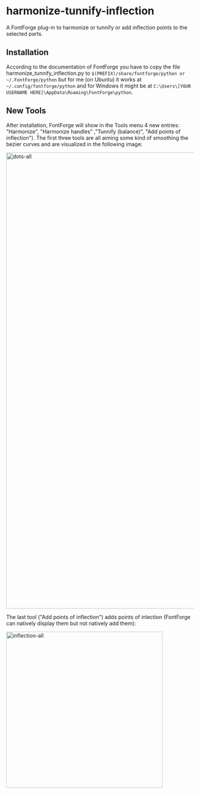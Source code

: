 # harmonize-tunnify-inflection
A FontForge plug-in to harmonize or tunnify or add inflection points to the selected parts.

## Installation
According to the documentation of FontForge you have to copy the file harmonize_tunnify_inflection.py to 
`$(PREFIX)/share/fontforge/python or ~/.FontForge/python`
but for me (on Ubuntu) it works at
`~/.config/fontforge/python`
and for Windows it might be at
`C:\Users\[YOUR USERNAME HERE]\AppData\Roaming\FontForge\python`.

## New Tools
After installation, FontForge will show in the Tools menu 4 new entries: "Harmonize", "Harmonize handles" ,"Tunnify (balance)", "Add points of inflection"). The first three tools are all aiming some kind of smoothing the bezier curves and are visualized in the following image:

<img width="1227" alt="dots-all" src="https://user-images.githubusercontent.com/11213578/69477604-826d5b00-0de8-11ea-9aca-a86941c5bf37.png">

The last tool ("Add points of inflection") adds points of inlection (FontForge can natively display them but not natively add them):

<img width="420" alt="inflection-all" src="https://user-images.githubusercontent.com/11213578/69477605-826d5b00-0de8-11ea-8baf-bf3b87c4c836.png">

